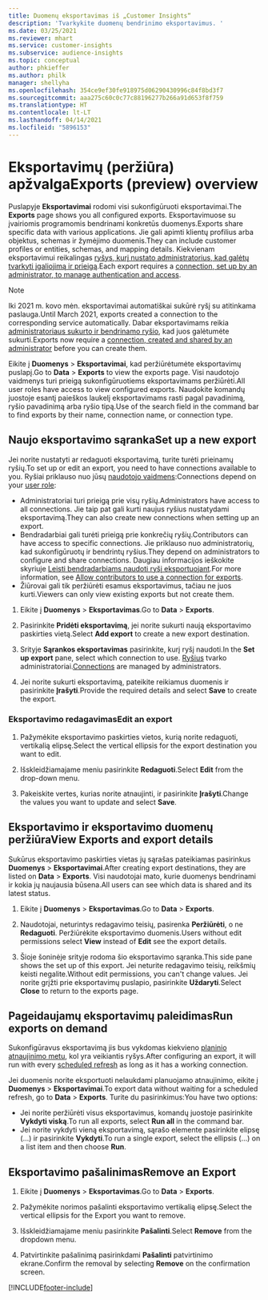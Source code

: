 ```yaml
---
title: Duomenų eksportavimas iš „Customer Insights“
description: 'Tvarkykite duomenų bendrinimo eksportavimus. '
ms.date: 03/25/2021
ms.reviewer: mhart
ms.service: customer-insights
ms.subservice: audience-insights
ms.topic: conceptual
author: phkieffer
ms.author: philk
manager: shellyha
ms.openlocfilehash: 354ce9ef30fe918975d06290430996c84f8bd3f7
ms.sourcegitcommit: aaa275c60c0c77c88196277b266a91d653f8f759
ms.translationtype: HT
ms.contentlocale: lt-LT
ms.lasthandoff: 04/14/2021
ms.locfileid: "5896153"
---
```

# <a name="exports-preview-overview"></a><span data-ttu-id="5e390-103">Eksportavimų (peržiūra) apžvalga</span><span class="sxs-lookup"><span data-stu-id="5e390-103">Exports (preview) overview</span></span>

<span data-ttu-id="5e390-104">Puslapyje **Eksportavimai** rodomi visi sukonfigūruoti eksportavimai.</span><span class="sxs-lookup"><span data-stu-id="5e390-104">The **Exports** page shows you all configured exports.</span></span> <span data-ttu-id="5e390-105">Eksportavimuose su įvairiomis programomis bendrinami konkretūs duomenys.</span><span class="sxs-lookup"><span data-stu-id="5e390-105">Exports share specific data with various applications.</span></span> <span data-ttu-id="5e390-106">Jie gali apimti klientų profilius arba objektus, schemas ir žymėjimo duomenis.</span><span class="sxs-lookup"><span data-stu-id="5e390-106">They can include customer profiles or entities, schemas, and mapping details.</span></span> <span data-ttu-id="5e390-107">Kiekvienam eksportavimui reikalingas [ryšys, kurį nustato administratorius, kad galėtų tvarkyti įgaliojimą ir prieigą](connections.md).</span><span class="sxs-lookup"><span data-stu-id="5e390-107">Each export requires a [connection, set up by an administrator, to manage authentication and access](connections.md).</span></span>

> [!NOTE]
> <span data-ttu-id="5e390-108">Iki 2021 m. kovo mėn. eksportavimai automatiškai sukūrė ryšį su atitinkama paslauga.</span><span class="sxs-lookup"><span data-stu-id="5e390-108">Until March 2021, exports created a connection to the corresponding service automatically.</span></span> <span data-ttu-id="5e390-109">Dabar eksportavimams reikia [administratoriaus sukurto ir bendrinamo ryšio](connections.md), kad juos galėtumėte sukurti.</span><span class="sxs-lookup"><span data-stu-id="5e390-109">Exports now require a [connection, created and shared by an administrator](connections.md) before you can create them.</span></span>

<span data-ttu-id="5e390-110">Eikite į **Duomenys** > **Eksportavimai**, kad peržiūrėtumėte eksportavimų puslapį.</span><span class="sxs-lookup"><span data-stu-id="5e390-110">Go to **Data** > **Exports** to view the exports page.</span></span> <span data-ttu-id="5e390-111">Visi naudotojo vaidmenys turi prieigą sukonfigūruotiems eksportavimams peržiūrėti.</span><span class="sxs-lookup"><span data-stu-id="5e390-111">All user roles have access to view configured exports.</span></span> <span data-ttu-id="5e390-112">Naudokite komandų juostoje esantį paieškos laukelį eksportavimams rasti pagal pavadinimą, ryšio pavadinimą arba ryšio tipą.</span><span class="sxs-lookup"><span data-stu-id="5e390-112">Use of the search field in the command bar to find exports by their name, connection name, or connection type.</span></span>

## <a name="set-up-a-new-export"></a><span data-ttu-id="5e390-113">Naujo eksportavimo sąranka</span><span class="sxs-lookup"><span data-stu-id="5e390-113">Set up a new export</span></span>

<span data-ttu-id="5e390-114">Jei norite nustatyti ar redaguoti eksportavimą, turite turėti prieinamų ryšių.</span><span class="sxs-lookup"><span data-stu-id="5e390-114">To set up or edit an export, you need to have connections available to you.</span></span> <span data-ttu-id="5e390-115">Ryšiai priklauso nuo jūsų [naudotojo vaidmens](permissions.md):</span><span class="sxs-lookup"><span data-stu-id="5e390-115">Connections depend on your [user role](permissions.md):</span></span>
- <span data-ttu-id="5e390-116">Administratoriai turi prieigą prie visų ryšių.</span><span class="sxs-lookup"><span data-stu-id="5e390-116">Administrators have access to all connections.</span></span> <span data-ttu-id="5e390-117">Jie taip pat gali kurti naujus ryšius nustatydami eksportavimą.</span><span class="sxs-lookup"><span data-stu-id="5e390-117">They can also create new connections when setting up an export.</span></span>
- <span data-ttu-id="5e390-118">Bendradarbiai gali turėti prieigą prie konkrečių ryšių.</span><span class="sxs-lookup"><span data-stu-id="5e390-118">Contributors can have access to specific connections.</span></span> <span data-ttu-id="5e390-119">Jie priklauso nuo administratorių, kad sukonfigūruotų ir bendrintų ryšius.</span><span class="sxs-lookup"><span data-stu-id="5e390-119">They depend on administrators to configure and share connections.</span></span> <span data-ttu-id="5e390-120">Daugiau informacijos ieškokite skyriuje [Leisti bendradarbiams naudoti ryšį eksportuojant](connections.md#allow-contributors-to-use-a-connection-for-exports).</span><span class="sxs-lookup"><span data-stu-id="5e390-120">For more information, see [Allow contributors to use a connection for exports](connections.md#allow-contributors-to-use-a-connection-for-exports).</span></span>
- <span data-ttu-id="5e390-121">Žiūrovai gali tik peržiūrėti esamus eksportavimus, tačiau ne juos kurti.</span><span class="sxs-lookup"><span data-stu-id="5e390-121">Viewers can only view existing exports but not create them.</span></span>

1. <span data-ttu-id="5e390-122">Eikite į **Duomenys** > **Eksportavimas**.</span><span class="sxs-lookup"><span data-stu-id="5e390-122">Go to **Data** > **Exports**.</span></span>

1. <span data-ttu-id="5e390-123">Pasirinkite **Pridėti eksportavimą**, jei norite sukurti naują eksportavimo paskirties vietą.</span><span class="sxs-lookup"><span data-stu-id="5e390-123">Select **Add export** to create a new export destination.</span></span>

1. <span data-ttu-id="5e390-124">Srityje **Sąrankos eksportavimas** pasirinkite, kurį ryšį naudoti.</span><span class="sxs-lookup"><span data-stu-id="5e390-124">In the **Set up export** pane, select which connection to use.</span></span> <span data-ttu-id="5e390-125">[Ryšius](connections.md) tvarko administratoriai.</span><span class="sxs-lookup"><span data-stu-id="5e390-125">[Connections](connections.md) are managed by administrators.</span></span> 

1. <span data-ttu-id="5e390-126">Jei norite sukurti eksportavimą, pateikite reikiamus duomenis ir pasirinkite **Įrašyti**.</span><span class="sxs-lookup"><span data-stu-id="5e390-126">Provide the required details and select **Save** to create the export.</span></span>

### <a name="edit-an-export"></a><span data-ttu-id="5e390-127">Eksportavimo redagavimas</span><span class="sxs-lookup"><span data-stu-id="5e390-127">Edit an export</span></span>

1. <span data-ttu-id="5e390-128">Pažymėkite eksportavimo paskirties vietos, kurią norite redaguoti, vertikalią elipsę.</span><span class="sxs-lookup"><span data-stu-id="5e390-128">Select the vertical ellipsis for the export destination you want to edit.</span></span>

1. <span data-ttu-id="5e390-129">Išskleidžiamajame meniu pasirinkite **Redaguoti**.</span><span class="sxs-lookup"><span data-stu-id="5e390-129">Select **Edit** from the drop-down menu.</span></span>

1. <span data-ttu-id="5e390-130">Pakeiskite vertes, kurias norite atnaujinti, ir pasirinkite **Įrašyti**.</span><span class="sxs-lookup"><span data-stu-id="5e390-130">Change the values you want to update and select **Save**.</span></span>

## <a name="view-exports-and-export-details"></a><span data-ttu-id="5e390-131">Eksportavimo ir eksportavimo duomenų peržiūra</span><span class="sxs-lookup"><span data-stu-id="5e390-131">View Exports and export details</span></span>

<span data-ttu-id="5e390-132">Sukūrus eksportavimo paskirties vietas jų sąrašas pateikiamas pasirinkus **Duomenys** > **Eksportavimai**.</span><span class="sxs-lookup"><span data-stu-id="5e390-132">After creating export destinations, they are listed on **Data** > **Exports**.</span></span> <span data-ttu-id="5e390-133">Visi naudotojai mato, kurie duomenys bendrinami ir kokia jų naujausia būsena.</span><span class="sxs-lookup"><span data-stu-id="5e390-133">All users can see which data is shared and its latest status.</span></span>

1. <span data-ttu-id="5e390-134">Eikite į **Duomenys** > **Eksportavimas**.</span><span class="sxs-lookup"><span data-stu-id="5e390-134">Go to **Data** > **Exports**.</span></span>

1. <span data-ttu-id="5e390-135">Naudotojai, neturintys redagavimo teisių, pasirenka **Peržiūrėti**, o ne **Redaguoti**. Peržiūrėkite eksportavimo duomenis.</span><span class="sxs-lookup"><span data-stu-id="5e390-135">Users without edit permissions select **View** instead of **Edit** see the export details.</span></span>

1. <span data-ttu-id="5e390-136">Šioje šoninėje srityje rodoma šio eksportavimo sąranka.</span><span class="sxs-lookup"><span data-stu-id="5e390-136">This side pane shows the set up of this export.</span></span> <span data-ttu-id="5e390-137">Jei neturite redagavimo teisių, reikšmių keisti negalite.</span><span class="sxs-lookup"><span data-stu-id="5e390-137">Without edit permissions, you can't change values.</span></span> <span data-ttu-id="5e390-138">Jei norite grįžti prie eksportavimų puslapio, pasirinkite **Uždaryti**.</span><span class="sxs-lookup"><span data-stu-id="5e390-138">Select **Close** to return to the exports page.</span></span>

## <a name="run-exports-on-demand"></a><span data-ttu-id="5e390-139">Pageidaujamų eksportavimų paleidimas</span><span class="sxs-lookup"><span data-stu-id="5e390-139">Run exports on demand</span></span>

<span data-ttu-id="5e390-140">Sukonfigūravus eksportavimą jis bus vykdomas kiekvieno [planinio atnaujinimo metu](system.md#schedule-tab), kol yra veikiantis ryšys.</span><span class="sxs-lookup"><span data-stu-id="5e390-140">After configuring an export, it will run with every [scheduled refresh](system.md#schedule-tab) as long as it has a working connection.</span></span>

<span data-ttu-id="5e390-141">Jei duomenis norite eksportuoti nelaukdami planuojamo atnaujinimo, eikite į **Duomenys** > **Eksportavimai**.</span><span class="sxs-lookup"><span data-stu-id="5e390-141">To export data without waiting for a scheduled refresh, go to **Data** > **Exports**.</span></span> <span data-ttu-id="5e390-142">Turite du pasirinkimus:</span><span class="sxs-lookup"><span data-stu-id="5e390-142">You have two options:</span></span>

- <span data-ttu-id="5e390-143">Jei norite peržiūrėti visus eksportavimus, komandų juostoje pasirinkite **Vykdyti viską**.</span><span class="sxs-lookup"><span data-stu-id="5e390-143">To run all exports, select **Run all** in the command bar.</span></span> 
- <span data-ttu-id="5e390-144">Jei norite vykdyti vieną eksportavimą, sąrašo elemente pasirinkite elipsę (...) ir pasirinkite **Vykdyti**.</span><span class="sxs-lookup"><span data-stu-id="5e390-144">To run a single export, select the ellipsis (...) on a list item and then choose **Run**.</span></span>

## <a name="remove-an-export"></a><span data-ttu-id="5e390-145">Eksportavimo pašalinimas</span><span class="sxs-lookup"><span data-stu-id="5e390-145">Remove an Export</span></span>

1. <span data-ttu-id="5e390-146">Eikite į **Duomenys** > **Eksportavimas**.</span><span class="sxs-lookup"><span data-stu-id="5e390-146">Go to **Data** > **Exports**.</span></span>

1. <span data-ttu-id="5e390-147">Pažymėkite norimos pašalinti eksportavimo vertikalią elipsę.</span><span class="sxs-lookup"><span data-stu-id="5e390-147">Select the vertical ellipsis for the Export you want to remove.</span></span>

1. <span data-ttu-id="5e390-148">Išskleidžiamajame meniu pasirinkite **Pašalinti**.</span><span class="sxs-lookup"><span data-stu-id="5e390-148">Select **Remove** from the dropdown menu.</span></span>

1. <span data-ttu-id="5e390-149">Patvirtinkite pašalinimą pasirinkdami **Pašalinti** patvirtinimo ekrane.</span><span class="sxs-lookup"><span data-stu-id="5e390-149">Confirm the removal by selecting **Remove** on the confirmation screen.</span></span>


[!INCLUDE[footer-include](../includes/footer-banner.md)]
